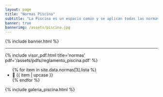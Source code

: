 ```yaml
---
layout: page
title: "Normas Piscina"
subtitle: "La Piscina es un espacio común y se aplican todas las normas internas de convivencia y reglamentos del condominio"
banner: true
bannerimg: /assets/piscina.jpg
---
```


{% include banner.html %}

<hr class="my-5">

{% include visor_pdf.html
	title='normas'
	pdf='/assets/pdfs/reglamento_piscina.pdf'
%}

<ul class="list-group list-group-flush py-3">
	{% for item in site.data.normas[3].lista %}
		<li class="list-group-item list-group-item-warning mb-1 shadow">&#x1F4CD; {{ item | upcase }}</li>
	{% endfor %}
</ul>


{% include galeria_piscina.html %}
